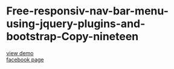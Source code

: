 # Free-responsiv-nav-bar-menu-using-jquery-plugins-and-bootstrap-Copy-nineteen
<a href="http://webi4u.com/web/article/Free-responsiv-nav-bar-menu-using-jquery-plugins-and-bootstrap-Copy-nineteen/page/0">
  view demo
  </a>
  <br/>
  <a href="https://www.facebook.com/Webi4u-670245179977567"> facebook page</a>
